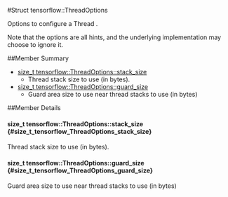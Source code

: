 #Struct tensorflow::ThreadOptions

Options to configure a Thread .

Note that the options are all hints, and the underlying implementation may choose to ignore it.

##Member Summary

* [size_t tensorflow::ThreadOptions::stack_size](#size_t_tensorflow_ThreadOptions_stack_size)
  * Thread stack size to use (in bytes).
* [size_t tensorflow::ThreadOptions::guard_size](#size_t_tensorflow_ThreadOptions_guard_size)
  * Guard area size to use near thread stacks to use (in bytes)

##Member Details

#### size_t tensorflow::ThreadOptions::stack_size {#size_t_tensorflow_ThreadOptions_stack_size}

Thread stack size to use (in bytes).



#### size_t tensorflow::ThreadOptions::guard_size {#size_t_tensorflow_ThreadOptions_guard_size}

Guard area size to use near thread stacks to use (in bytes)


